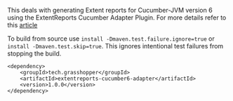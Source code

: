 This deals with generating Extent reports for Cucumber-JVM version 6 using the ExtentReports Cucumber Adapter Plugin. For more details refer to this [article](http://grasshopper.tech/2098/)

To build from source use ```install -Dmaven.test.failure.ignore=true``` or ```install -Dmaven.test.skip=true```. This ignores intentional test failures from stopping the build.

```
<dependency>
    <groupId>tech.grasshopper</groupId>
    <artifactId>extentreports-cucumber6-adapter</artifactId>
    <version>1.0.0</version>
</dependency>
```
